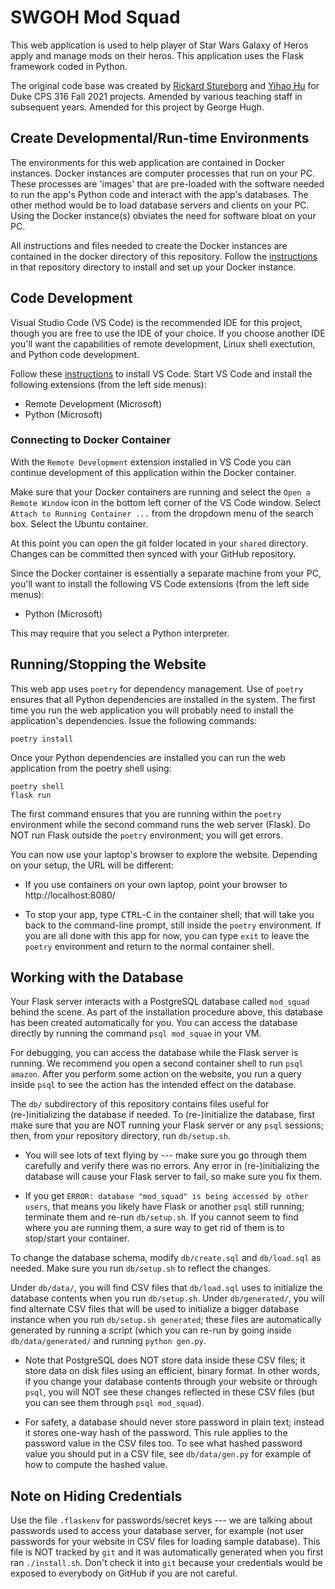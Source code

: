 # SWGOH Mod Squad

This web application is used to help player of Star Wars Galaxy of Heros apply and manage mods on their heros. This application uses the Flask framework coded in Python.

The original code base was created by [Rickard Stureborg](http://www.rickard.stureborg.com) and [Yihao Hu](https://www.linkedin.com/in/yihaoh/) for Duke CPS 316 Fall 2021 projects.  Amended by various teaching staff in subsequent years. Amended for this project by George Hugh.

## Create Developmental/Run-time Environments

The environments for this web application are contained in Docker instances. Docker instances are computer processes that run on your PC. These processes are 'images' that are pre-loaded with the software needed to run the app's Python code and interact with the app's databases. The other method would be to load database servers and clients on your PC. Using the Docker instance(s) obviates the need for software bloat on your PC.

All instructions and files needed to create the Docker instances are contained in the docker directory of this repository. Follow the [instructions](docker/README.md) in that repository directory to install and set up your Docker instance.

## Code Development

Visual Studio Code (VS Code) is the recommended IDE for this project, though you are free to use the IDE of your choice. If you choose another IDE you'll want the capabilities of remote development, Linux shell exectution, and Python code development.

Follow these [instructions](https://code.visualstudio.com/) to install VS Code. Start VS Code and install the following extensions (from the left side menus):

* Remote Development (Microsoft)
* Python (Microsoft)

### Connecting to Docker Container

With the `Remote Development` extension installed in VS Code you can continue development of this application within the Docker container.

Make sure that your Docker containers are running and select the `Open a Remote Window` icon in the bottom left corner of the VS Code window. Select `Attach to Running Container ...` from the dropdown menu of the search box. Select the Ubuntu container.

At this point you can open the git folder located in your `shared` directory. Changes can be committed then synced with your GitHub repository.

Since the Docker container is essentially a separate machine from your PC, you'll want to install the following VS Code extensions (from the left side menus):

* Python (Microsoft)

This may require that you select a Python interpreter.

## Running/Stopping the Website

This web app uses `poetry` for dependency management. Use of `poetry` ensures that all Python dependencies are installed in the system. The first time you run the web application you will probably need to install the application's dependencies. Issue the following commands:
```
poetry install
```

Once your Python dependencies are installed you can run the web application from the poetry shell using:
```
poetry shell
flask run
```

The first command ensures that you are running within the `poetry` environment while the second command runs the web server (Flask). Do NOT run Flask outside the `poetry` environment; you will get errors.

You can now use your laptop's browser to explore the website. Depending on your setup, the URL will be different:

* If you use containers on your own laptop, point your browser to http://localhost:8080/

* To stop your app, type <kbd>CTRL</kbd>-<kbd>C</kbd> in the container shell; that will take you back to the command-line prompt, still inside the `poetry` environment. If you are all done with this app for
now, you can type `exit` to leave the `poetry` environment and return to the normal container shell.

## Working with the Database

Your Flask server interacts with a PostgreSQL database called `mod_squad`
behind the scene.  As part of the installation procedure above, this
database has been created automatically for you.  You can access the
database directly by running the command `psql mod_squae` in your VM.

For debugging, you can access the database while the Flask server is
running.  We recommend you open a second container shell to run `psql
amazon`.  After you perform some action on the website, you run a
query inside `psql` to see the action has the intended effect on the
database.

The `db/` subdirectory of this repository contains files useful for
(re-)initializing the database if needed.  To (re-)initialize the
database, first make sure that you are NOT running your Flask server
or any `psql` sessions; then, from your repository directory, run
`db/setup.sh`.

* You will see lots of text flying by --- make sure you go through
  them carefully and verify there was no errors.  Any error in
  (re-)initializing the database will cause your Flask server to fail,
  so make sure you fix them.

* If you get `ERROR: database "mod_squad" is being accessed by other
  users`, that means you likely have Flask or another `psql` still
  running; terminate them and re-run `db/setup.sh`.  If you cannot
  seem to find where you are running them, a sure way to get rid of
  them is to stop/start your container.

To change the database schema, modify `db/create.sql` and
`db/load.sql` as needed.  Make sure you run `db/setup.sh` to reflect
the changes.

Under `db/data/`, you will find CSV files that `db/load.sql` uses to
initialize the database contents when you run `db/setup.sh`.  Under
`db/generated/`, you will find alternate CSV files that will be used
to initialize a bigger database instance when you run `db/setup.sh
generated`; these files are automatically generated by running a
script (which you can re-run by going inside `db/data/generated/` and
running `python gen.py`.

* Note that PostgreSQL does NOT store data inside these CSV files; it
  store data on disk files using an efficient, binary format.  In
  other words, if you change your database contents through your
  website or through `psql`, you will NOT see these changes reflected
  in these CSV files (but you can see them through `psql mod_squad`).

* For safety, a database should never store password in plain text;
  instead it stores one-way hash of the password.  This rule applies
  to the password value in the CSV files too.  To see what hashed
  password value you should put in a CSV file, see `db/data/gen.py`
  for example of how to compute the hashed value.


## Note on Hiding Credentials

Use the file `.flaskenv` for passwords/secret keys --- we are talking about passwords used to access your database server, for example (not user passwords for your website in CSV files for loading sample database).  This file is NOT tracked by `git` and it was automatically generated when you first ran `./install.sh`.  Don't check it into `git` because your credentials would be exposed to everybody on GitHub if you are not careful.
